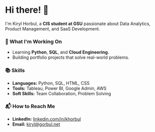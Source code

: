 # Hi there! 👋

I'm Kiryl Horbul, a **CIS student at GSU** passionate about Data Analytics, Product Management, and SaaS Development.

### 🚀 What I'm Working On
- Learning **Python**, **SQL**, and **Cloud Engineering**.
- Building portfolio projects that solve real-world problems.

### 📚 Skills
- **Languages:** Python, SQL, HTML, CSS
- **Tools:** Tableau, Power BI, Google Admin, AWS
- **Soft Skills:** Team Collaboration, Problem Solving

### 📬 How to Reach Me
- **LinkedIn:** [linkedin.com/in/khorbul](https://linkedin.com/in/khorbul)
- **Email:** kiryl@gorbul.net
